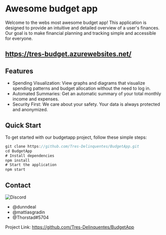 # Awesome budget app

Welcome to the webs most awesome budget app! 
This application is designed to provide an intuitive and detailed overview of a user's finances. Our goal is to make financial planning and tracking simple and accessible for everyone.

## https://tres-budget.azurewebsites.net/

## Features
- Spending Visualization: View graphs and diagrams that visualize spending patterns and budget allocation without the need to log in.
- Automated Summaries: Get an automatic summary of your total monthly income and expenses.
- Security First: We care about your safety. Your data is always protected and anonymized.

## Quick Start
To get started with our budgetapp project, follow these simple steps:

```csharp
git clone https://github.com/Tres-Delinquentes/BudgetApp.git
cd BudgetApp
# Install dependencies
npm install
# Start the application
npm start
```

## Contact
![Discord](https://img.shields.io/badge/Discord-%235865F2.svg?style=for-the-badge&logo=discord&logoColor=white)
- @dunndeal
- @mattiasgradin
- @Thorstad#5704

Project Link: https://github.com/Tres-Delinquentes/BudgetApp
